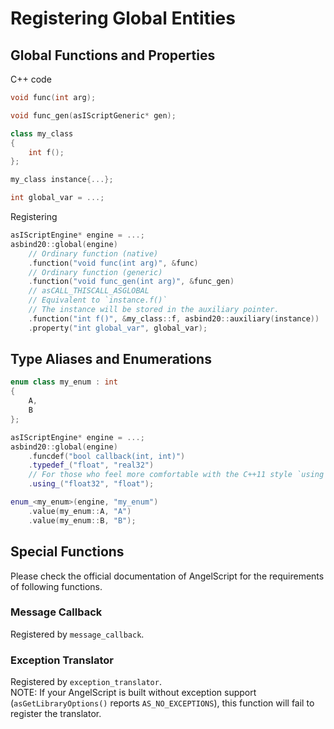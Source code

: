# Registering Global Entities
## Global Functions and Properties
C++ code
```c++
void func(int arg);

void func_gen(asIScriptGeneric* gen);

class my_class
{
    int f();
};

my_class instance{...};

int global_var = ...;
```

Registering
```c++
asIScriptEngine* engine = ...;
asbind20::global(engine)
    // Ordinary function (native)
    .function("void func(int arg)", &func)
    // Ordinary function (generic)
    .function("void func_gen(int arg)", &func_gen)
    // asCALL_THISCALL_ASGLOBAL
    // Equivalent to `instance.f()`
    // The instance will be stored in the auxiliary pointer.
    .function("int f()", &my_class::f, asbind20::auxiliary(instance))
    .property("int global_var", global_var);
```

## Type Aliases and Enumerations
```c++
enum class my_enum : int
{
    A,
    B
};

asIScriptEngine* engine = ...;
asbind20::global(engine)
    .funcdef("bool callback(int, int)")
    .typedef_("float", "real32")
    // For those who feel more comfortable with the C++11 style `using alias = type`
    .using_("float32", "float");

enum_<my_enum>(engine, "my_enum")
    .value(my_enum::A, "A")
    .value(my_enum::B, "B");
```

## Special Functions
Please check the official documentation of AngelScript for the requirements of following functions.

### Message Callback
Registered by `message_callback`.

### Exception Translator
Registered by `exception_translator`.  
NOTE: If your AngelScript is built without exception support (`asGetLibraryOptions()` reports `AS_NO_EXCEPTIONS`), this function will fail to register the translator.
